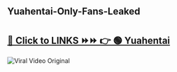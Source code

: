
 ## Yuahentai-Only-Fans-Leaked

# <h2><a href="https://clipsfans.com/Yuahentai&ref=git">🔗 Click to LINKS ⏩⏩ 👉 🟢 Yuahentai </a></h2>

<a href="https://clipsfans.com/Yuahentai&ref=git" rel="nofollow" data-target="animated-image.originalLink"><img src="https://i.ibb.co.com/xMMVF88/686577567.gif" alt="Viral Video Original" style="max-width: 100%; display: inline-block;" data-target="animated-image.originalImage"></a>
